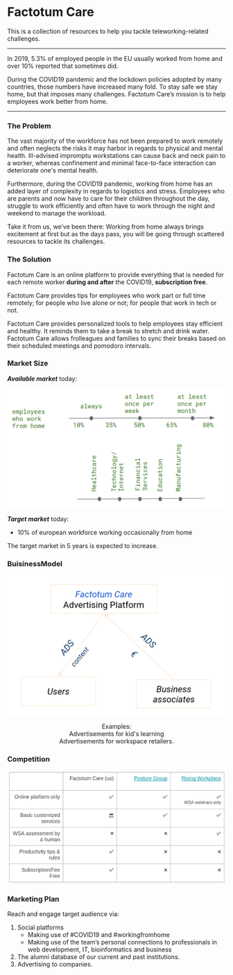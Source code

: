 # Factotum Care

This is a collection of resources to help you tackle teleworking-related challenges.

---



In 2019, 5.3% of employed people in the EU usually worked from home and over 10% reported that sometimes did. 

During the COVID19 pandemic and the lockdown policies adopted by many countries, those numbers have increased many fold. 
To stay safe we stay home, but that imposes many challenges. Factotum Care’s mission is to help employees work better from home.

---

### The Problem

The vast majority of the workforce has not been prepared to work remotely and often neglects the risks it may harbor in regards to physical and mental health. Ill-advised impromptu workstations can cause back and neck pain to a worker, whereas confinement and minimal face-to-face interaction can deteriorate one's mental health.

Furthermore, during the COVID19 pandemic, working from home has an added layer of complexity in regards to logistics and stress. Employees who are parents and now have to care for their children throughout the day, struggle to work efficiently and often have to work through the night and weekend to manage the workload.

Take it from us, we’ve been there: Working from home always brings excitement at first but as the days pass, you will be going through scattered resources to tackle its challenges.

### The Solution

Factotum Care is an online platform to provide everything that is needed for each remote worker **during and after** the COVID19, **subscription free**.

Factotum Care provides tips for employees who work part or full time remotely; for people who live alone or not; for people that work in tech or not.

Factotum Care provides personalized tools to help employees stay efficient and healthy. It reminds them to take a break to stretch and drink water. Factotum Care allows frolleagues and families to sync their breaks based on their scheduled meetings and pomodoro intervals.
 


### Market Size

***Available market*** today:

![marketSize](marketSize.png)

***Target market*** today:

- 10% of european workforce working occasionally from home

The target market in 5 years is expected to increase.


### BuisinessModel

![businessModel](businessModel.png)


<center>Examples:</center>
<center>Advertisements for kid's learning</center>
<center>Advertisements for workspace retailers.</center>


### Competition

![competition](competition.png)

### Marketing Plan

Reach and engage target audience via:

 1. Social platforms
    -  Making use of #COVID19 and #workingfromhome
    -  Making use of the team’s personal connections to professionals in web development, IT, bioinformatics and business 
2. The alumni database of our current and past institutions. 
3. Advertising to companies.


